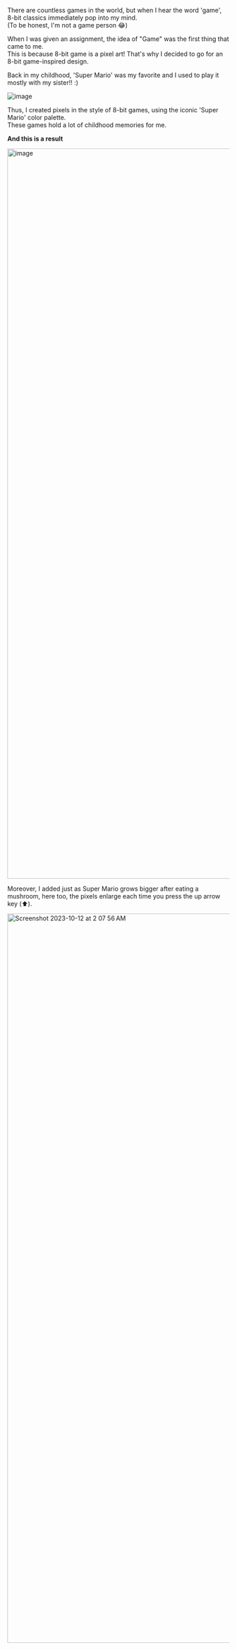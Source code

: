 There are countless games in the world, but when I hear the word 'game', 8-bit classics immediately pop into my mind.   
(To be honest, I'm not a game person 😂)

When I was given an assignment, the idea of "Game" was the first thing that came to me.  
This is because 8-bit game is a pixel art! That's why I decided to go for an 8-bit game-inspired design.

Back in my childhood, 'Super Mario' was my favorite and I used to play it mostly with my sister!! :)  


![image](https://github.com/HANNAHYEKIM/hello-world-25/assets/145718273/49aae29a-559c-4c8a-aa47-cf01eef349d2)  


Thus, I created pixels in the style of 8-bit games, using the iconic 'Super Mario' color palette.  
These games hold a lot of childhood memories for me.

**And this is a result**

<img width="1654" alt="image" src="https://github.com/HANNAHYEKIM/hello-world-25/assets/145718273/ce6cf20b-30d4-4a06-9938-ebae74eb7b03">  

Moreover, I added just as Super Mario grows bigger after eating a mushroom, here too, the pixels enlarge each time you press the up arrow key (⬆️).  

<img width="1652" alt="Screenshot 2023-10-12 at 2 07 56 AM" src="https://github.com/HANNAHYEKIM/hello-world-25/assets/145718273/67ae7778-fdda-4cb2-900e-e7abf05560eb">
